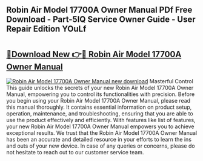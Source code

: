## Robin Air Model 17700A Owner Manual PDf Free Download - Part-5IQ Service Owner Guide - User Repair Edition YOuLf

# <h2><a href="http://bc88229.oget.top/?id=Robin+Air+Model+17700A+Owner+Manual">🔗Download New 👉🔴 Robin Air Model 17700A Owner Manual</a></h2>

[![Robin Air Model 17700A Owner Manual new download](https://i.imgur.com/5g1atiW.png)](http://bc88229.oget.top/?id=Robin+Air+Model+17700A+Owner+Manual)
Masterful Control This guide unlocks the secrets of your new Robin Air Model 17700A Owner Manual, empowering you to control its functionalities with precision. Before you begin using your Robin Air Model 17700A Owner Manual, please read this manual thoroughly. It contains essential information on product setup, operation, maintenance, and troubleshooting, ensuring that you are able to use the product effectively and efficiently. With features like list of features, your new Robin Air Model 17700A Owner Manual empowers you to achieve exceptional results. We trust that the Robin Air Model 17700A Owner Manual has been an accurate and detailed resource in your efforts to learn the ins and outs of your new device. In case of any queries or concerns, please do not hesitate to reach out to our customer service team.
